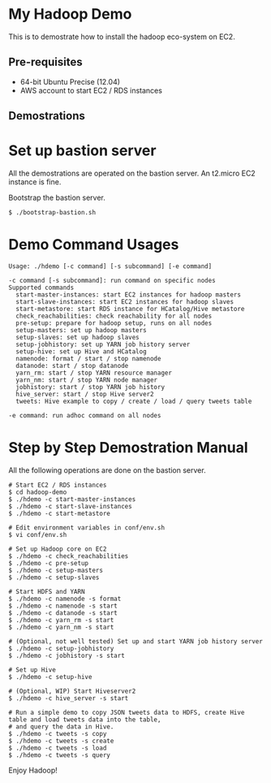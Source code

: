 My Hadoop Demo
==============

This is to demostrate how to install the hadoop eco-system on EC2.

Pre-requisites
--------------
* 64-bit Ubuntu Precise (12.04)
* AWS account to start EC2 / RDS instances


Demostrations
-------------

# Set up bastion server
All the demostrations are operated on the bastion server. An t2.micro EC2 instance is fine.

Bootstrap the bastion server.

    $ ./bootstrap-bastion.sh

# Demo Command Usages

    Usage: ./hdemo [-c command] [-s subcommand] [-e command]

    -c command [-s subcommand]: run command on specific nodes
    Supported commands
      start-master-instances: start EC2 instances for hadoop masters
      start-slave-instances: start EC2 instances for hadoop slaves
      start-metastore: start RDS instance for HCatalog/Hive metastore
      check_reachabilities: check reachability for all nodes
      pre-setup: prepare for hadoop setup, runs on all nodes
      setup-masters: set up hadoop masters
      setup-slaves: set up hadoop slaves
      setup-jobhistory: set up YARN job history server
      setup-hive: set up Hive and HCatalog
      namenode: format / start / stop namenode
      datanode: start / stop datanode
      yarn_rm: start / stop YARN resource manager
      yarn_nm: start / stop YARN node manager
      jobhistory: start / stop YARN job history
      hive_server: start / stop Hive server2
      tweets: Hive example to copy / create / load / query tweets table

    -e command: run adhoc command on all nodes


# Step by Step Demostration Manual
All the following operations are done on the bastion server.

    # Start EC2 / RDS instances
    $ cd hadoop-demo
    $ ./hdemo -c start-master-instances
    $ ./hdemo -c start-slave-instances
    $ ./hdemo -c start-metastore

    # Edit environment variables in conf/env.sh
    $ vi conf/env.sh

    # Set up Hadoop core on EC2
    $ ./hdemo -c check_reachabilities
    $ ./hdemo -c pre-setup
    $ ./hdemo -c setup-masters
    $ ./hdemo -c setup-slaves

    # Start HDFS and YARN
    $ ./hdemo -c namenode -s format
    $ ./hdemo -c namenode -s start
    $ ./hdemo -c datanode -s start
    $ ./hdemo -c yarn_rm -s start
    $ ./hdemo -c yarn_nm -s start

    # (Optional, not well tested) Set up and start YARN job history server
    $ ./hdemo -c setup-jobhistory
    $ ./hdemo -c jobhistory -s start

    # Set up Hive
    $ ./hdemo -c setup-hive

    # (Optional, WIP) Start Hiveserver2
    $ ./hdemo -c hive_server -s start

    # Run a simple demo to copy JSON tweets data to HDFS, create Hive table and load tweets data into the table,
    # and query the data in Hive.
    $ ./hdemo -c tweets -s copy
    $ ./hdemo -c tweets -s create
    $ ./hdemo -c tweets -s load
    $ ./hdemo -c tweets -s query

Enjoy Hadoop!
